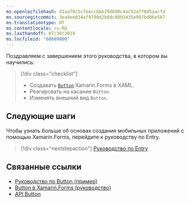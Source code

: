 ```yaml
---
ms.openlocfilehash: d1aa70c5cfeeccbbb29d600c4ac92aff0d5aacfd
ms.sourcegitcommit: 3ea9ee034af9790d2b0dc0893435e997bd06e587
ms.translationtype: HT
ms.contentlocale: ru-RU
ms.lasthandoff: 07/30/2019
ms.locfileid: "68669800"
---
```

Поздравляем с завершением этого руководства, в котором вы научились:

> [!div class="checklist"]
> - Создавать [`Button`](xref:Xamarin.Forms.Button) Xamarin.Forms в XAML.
> - Реагировать на касание `Button`.
> - Изменять внешний вид `Button`.

## <a name="next-steps"></a>Следующие шаги

Чтобы узнать больше об основах создания мобильных приложений с помощью Xamarin.Forms, перейдите к руководству по Entry.

> [!div class="nextstepaction"]
> [Руководство по Entry](~/get-started/tutorials/entry/index.yml)

## <a name="related-links"></a>Связанные ссылки

- [Руководство по Button (пример)](https://docs.microsoft.com/samples/xamarin/xamarin-forms-samples/getstarted-tutorials-buttontutorial/)
- [Button в Xamarin.Forms (руководство)](~/xamarin-forms/user-interface/button.md)
- [API Button](xref:Xamarin.Forms.Button)
